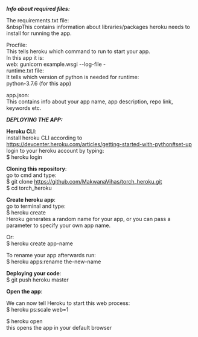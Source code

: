 _**Info about required files:**_

The requirements.txt file:<br />
&nbspThis contains information about libraries/packages heroku needs to install for running the app.<br />

Procfile:<br />
  This tells heroku which command to run to start your app.<br />
  In this app it is:<br />
    web: gunicorn example.wsgi --log-file -<br />
runtime.txt file:<br />
  It tells which version of python is needed for runtime:<br />
    python-3.7.6 (for this app)<br />

app.json:<br />
  This contains info about your app name, app description, repo link, keywords etc.<br />

_**DEPLOYING THE APP:**_<br />

**Heroku CLI**:<br />
  install heroku CLI according to https://devcenter.heroku.com/articles/getting-started-with-python#set-up <br />
  login to your heroku account by typing:<br />
    $ heroku login<br />

**Cloning this repository**:<br />
  go to cmd and type: <br />
    $ git clone https://github.com/MakwanaVihas/torch_heroku.git<br />
    $ cd torch_heroku<br />

**Create heroku app**:<br />
  go to terminal and type:<br />
  $ heroku create<br />
  Heroku generates a random name for your app, or you can pass a parameter to specify your own app name.<br />
   
  Or:<br />
  $ heroku create app-name<br />
  
  To rename your app afterwards run:<br />
  $ heroku apps:rename the-new-name<br />

**Deploying your code**:<br />
  $ git push heroku master<br />

**Open the app**:<br />

  We can now tell Heroku to start this web process:<br />
  $ heroku ps:scale web=1<br />
  
  $ heroku open<br />
  this opens the app in your default browser<br />
